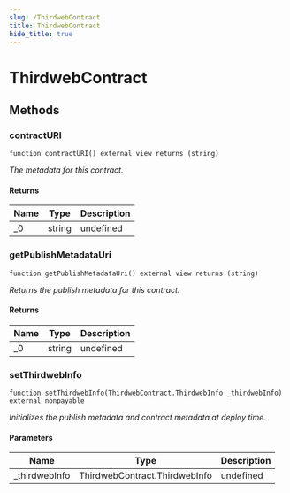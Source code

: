 ```yaml
---
slug: /ThirdwebContract
title: ThirdwebContract
hide_title: true
---
```

# ThirdwebContract









## Methods

### contractURI

```solidity
function contractURI() external view returns (string)
```



*The metadata for this contract.*


#### Returns

| Name | Type | Description |
|---|---|---|
| _0 | string | undefined

### getPublishMetadataUri

```solidity
function getPublishMetadataUri() external view returns (string)
```



*Returns the publish metadata for this contract.*


#### Returns

| Name | Type | Description |
|---|---|---|
| _0 | string | undefined

### setThirdwebInfo

```solidity
function setThirdwebInfo(ThirdwebContract.ThirdwebInfo _thirdwebInfo) external nonpayable
```



*Initializes the publish metadata and contract metadata at deploy time.*

#### Parameters

| Name | Type | Description |
|---|---|---|
| _thirdwebInfo | ThirdwebContract.ThirdwebInfo | undefined



